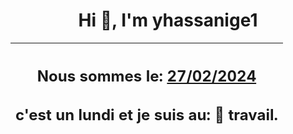<h1 align='center'>Hi 👋, I'm yhassanige1</h1>
<div align='center'>

|<h2 align='center'>Nous sommes le: <u>27/02/2024</u></h2><h2 align='center'>c'est un lundi et je suis au: 🏢 travail.</h2>|
|---
</div>